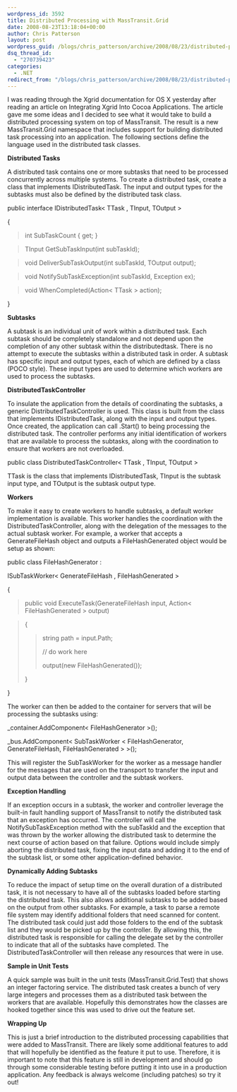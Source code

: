 ```yaml
---
wordpress_id: 3592
title: Distributed Processing with MassTransit.Grid
date: 2008-08-23T13:18:04+00:00
author: Chris Patterson
layout: post
wordpress_guid: /blogs/chris_patterson/archive/2008/08/23/distributed-processing-with-masstransit-grid.aspx
dsq_thread_id:
  - "270739423"
categories:
  - .NET
redirect_from: "/blogs/chris_patterson/archive/2008/08/23/distributed-processing-with-masstransit-grid.aspx/"
---
```

I was reading through the Xgrid documentation for OS X yesterday after reading an article on Integrating Xgrid Into Cocoa Applications. The article gave me some ideas and I decided to see what it would take to build a distributed processing system on top of MassTransit. The result is a new MassTransit.Grid namespace that includes support for building distributed task processing into an application. The following sections define the language used in the distributed task classes.

**Distributed Tasks**

A distributed task contains one or more subtasks that need to be processed concurrently across multiple systems. To create a distributed task, create a class that implements IDistributedTask. The input and output types for the subtasks must also be defined by the distributed task class.

public interface IDistributedTask< TTask , TInput, TOutput >
  
{

> int SubTaskCount { get; }
      
> TInput GetSubTaskInput(int subTaskId);
      
> void DeliverSubTaskOutput(int subTaskId, TOutput output);
      
> void NotifySubTaskException(int subTaskId, Exception ex);
      
> void WhenCompleted(Action< TTask > action);

} 

**Subtasks**

A subtask is an individual unit of work within a distributed task. Each subtask should be completely standalone and not depend upon the completion of any other subtask within the distributedtask. There is no attempt to execute the subtasks within a distributed task in order. A subtask has specific input and output types, each of which are defined by a class (POCO style). These input types are used to determine which workers are used to process the subtasks.

**DistributedTaskController**

To insulate the application from the details of coordinating the subtasks, a generic DistributedTaskController is used. This class is built from the class that implements IDistributedTask, along with the input and output types. Once created, the application can call .Start() to being processing the distributed task. The controller performs any initial identification of workers that are available to process the subtasks, along with the coordination to ensure that workers are not overloaded.

public class DistributedTaskController< TTask , TInput, TOutput > 

TTask is the class that implements IDistributedTask, TInput is the subtask input type, and TOutput is the subtask output type. 

**Workers** 

To make it easy to create workers to handle subtasks, a default worker implementation is available. This worker handles the coordination with the DistributedTaskController, along with the delegation of the messages to the actual subtask worker. For example, a worker that accepts a GenerateFileHash object and outputs a FileHashGenerated object would be setup as shown: 

public class FileHashGenerator :
         
ISubTaskWorker< GenerateFileHash , FileHashGenerated >
     
{

> public void ExecuteTask(GenerateFileHash input, Action< FileHashGenerated > output)
         
> {
> 
> > string path = input.Path;
> > 
> > // do work here
> > 
> > output(new FileHashGenerated());
> 
> }

} 

The worker can then be added to the container for servers that will be processing the subtasks using: 

_container.AddComponent< FileHashGenerator >();
  
_bus.AddComponent< SubTaskWorker < FileHashGenerator, GenerateFileHash, FileHashGenerated > >(); 

This will register the SubTaskWorker for the worker as a message handler for the messages that are used on the transport to transfer the input and output data between the controller and the subtask workers. 

**Exception Handling** 

If an exception occurs in a subtask, the worker and controller leverage the built-in fault handling support of MassTransit to notify the distributed task that an exception has occurred. The controller will call the NotifySubTaskException method with the subTaskId and the exception that was thrown by the worker allowing the distributed task to determine the next course of action based on that failure. Options would include simply aborting the distributed task, fixing the input data and adding it to the end of the subtask list, or some other application-defined behavior. 

**Dynamically Adding Subtasks** 

To reduce the impact of setup time on the overall duration of a distributed task, it is not necessary to have all of the subtasks loaded before starting the distributed task. This also allows additional subtasks to be added based on the output from other subtasks. For example, a task to parse a remote file system may identify additional folders that need scanned for content. The distributed task could just add those folders to the end of the subtask list and they would be picked up by the controller. By allowing this, the distributed task is responsible for calling the delegate set by the controller to indicate that all of the subtasks have completed. The DistributedTaskController will then release any resources that were in use. 

**Sample in Unit Tests** 

A quick sample was built in the unit tests (MassTransit.Grid.Test) that shows an integer factoring service. The distributed task creates a bunch of very large integers and processes them as a distributed task between the workers that are available. Hopefully this demonstrates how the classes are hooked together since this was used to drive out the feature set. 

**Wrapping Up** 

This is just a brief introduction to the distributed processing capabilities that were added to MassTransit. There are likely some additional features to add that will hopefully be identified as the feature it put to use. Therefore, it is important to note that this feature is still in development and should go through some considerable testing before putting it into use in a production application. Any feedback is always welcome (including patches) so try it out!